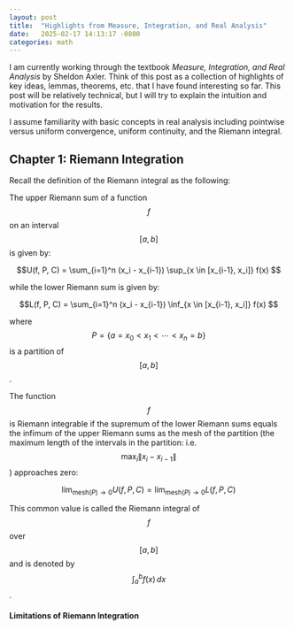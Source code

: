 ```yaml
---
layout: post
title:  "Highlights from Measure, Integration, and Real Analysis"
date:   2025-02-17 14:13:17 -0800
categories: math
---
```


I am currently working through the textbook *Measure, Integration, and Real Analysis* by Sheldon Axler. Think of this post as a collection of highlights of key ideas, lemmas, theorems, etc. that I have found interesting so far. This post will be relatively technical, but I will try to explain the intuition and motivation for the results.

I assume familiarity with basic concepts in real analysis including pointwise versus uniform convergence, uniform continuity, and the Riemann integral.

## Chapter 1: Riemann Integration

Recall the definition of the Riemann integral as the following:

The upper Riemann sum of a function $$f$$ on an interval $$[a, b]$$ is given by:

$$U(f, P, C) = \sum_{i=1}^n (x_i - x_{i-1}) \sup_{x \in [x_{i-1}, x_i]} f(x) $$

while the lower Riemann sum is given by:

$$L(f, P, C) = \sum_{i=1}^n (x_i - x_{i-1}) \inf_{x \in [x_{i-1}, x_i]} f(x) $$

where $$P = \{a = x_0 < x_1 < \cdots < x_n = b \}$$ is a partition of $$[a, b]$$.

The function $$f$$ is Riemann integrable if the supremum of the lower Riemann sums equals the infimum of the upper Riemann sums as the mesh of the partition (the maximum length of the intervals in the partition: i.e. $$\max_i \| x_i - x_{i-1} \|$$) approaches zero:

$$\lim_{\text{mesh}(P) \to 0} U(f, P, C) = \lim_{\text{mesh}(P) \to 0} L(f, P, C)$$

This common value is called the Riemann integral of $$f$$ over $$[a, b]$$ and is denoted by $$\int_a^b f(x) \, dx$$.

#### Limitations of Riemann Integration

